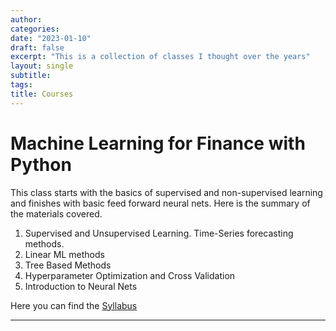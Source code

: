 ```yaml
---
author:
categories:
date: "2023-01-10"
draft: false
excerpt: "This is a collection of classes I thought over the years"
layout: single
subtitle:
tags:
title: Courses
---
```


# Machine Learning for Finance with Python 
This class starts with the basics of supervised and non-supervised learning and finishes with basic feed forward neural nets. Here is the summary of the materials covered.

1. Supervised and Unsupervised Learning. Time-Series forecasting methods.
2. Linear ML methods 
3. Tree Based Methods
4. Hyperparameter Optimization and Cross Validation
5. Introduction to Neural Nets

Here you can find the [Syllabus](https://www.yankikalfa.com/teaching/courses/syllabus_sais_mlfin.pdf)


---